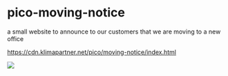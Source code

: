 # pico-moving-notice
a small website to announce to our customers that we are moving to a new office 

https://cdn.klimapartner.net/pico/moving-notice/index.html

![](https://user-images.githubusercontent.com/10807348/72412107-cb001f80-376c-11ea-8f96-f1205f0e9fdf.png)
